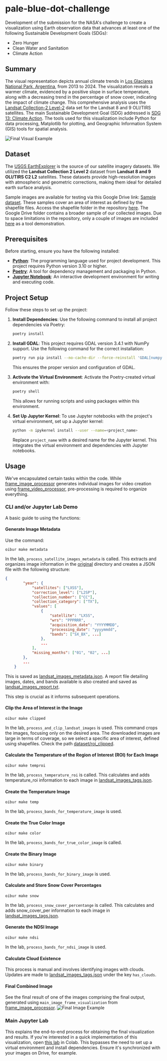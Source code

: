 # pale-blue-dot-challenge

Development of the submission for the NASA's challenge to create a visualization using Earth observation data that advances at least one of the following Sustainable Development Goals (SDGs):

*  Zero Hunger
*  Clean Water and Sanitation
*  Climate Action


## Summary

The visual representation depicts annual climate trends in [Los Glaciares National Park, Argentina](https://whc.unesco.org/en/list/145/), from 2013 to 2024. The visualization reveals a warmer climate, evidenced by a positive slope in surface temperature, along with a decreasing trend in the percentage of snow cover, indicating the impact of climate change. This comprehensive analysis uses the [Landsat Collection-2 Level-2](https://www.usgs.gov/landsat-missions/landsat-collection-2-level-2-science-products) data set for the Landsat 8 and 9 OLI/TIRS satellites. The main Sustainable Development Goal (SDG) addressed is [SDG 13: Climate Action](https://www.un.org/sustainabledevelopment/climate-change/). The tools used for this visualization include Python for data processing, Matplotlib for plotting, and Geographic Information System (GIS) tools for spatial analysis.

![Final Visual Example](https://github.com/cristianrubioa/pale-blue-dot-challenge/blob/main/dataset/frame_visualization/visual.png)


## Dataset

The [USGS EarthExplorer](https://earthexplorer.usgs.gov/) is the source of our satellite imagery datasets. We utilized the **Landsat Collection 2 Level 2** dataset from **Landsat 8 and 9 OLI/TIRS C2 L2** satellites. These datasets provide high-resolution images with atmospheric and geometric corrections, making them ideal for detailed earth surface analysis.

Sample images are available for testing via this Google Drive link: [Sample dataset](https://drive.google.com/drive/folders/1_DUHhFlpFfi1zrTE6V-uOZayNhzoUo3I?usp=sharing). These samples cover an area of interest as defined by the shapefile files. Access the shapefile folder in the repository [here](https://github.com/cristianrubioa/pale-blue-dot-challenge/tree/main/shapefile). The Google Drive folder contains a broader sample of our collected images. Due to space limitations in the repository, only a couple of images are included [here](https://github.com/cristianrubioa/pale-blue-dot-challenge/tree/main/dataset/original) as a tool demonstration.

## Prerequisites

Before starting, ensure you have the following installed:

- **[Python](https://www.python.org/downloads/)**: The programming language used for project development. This project requires Python version 3.10 or higher.
- **[Poetry](https://python-poetry.org/docs/#installation)**: A tool for dependency management and packaging in Python.
- **[Jupyter Notebook](https://jupyter.org/)**: An interactive development environment for writing and executing code.

## Project Setup

Follow these steps to set up the project:

1. **Install Dependencies**:
   Use the following command to install all project dependencies via Poetry:
   ```bash
   poetry install
   ```

2. **Install GDAL**:
   This project requires GDAL version 3.4.1 with NumPy support. Use the following command for the correct installation:
   ```bash
   poetry run pip install --no-cache-dir --force-reinstall 'GDAL[numpy]==3.4.1'
   ```

   This ensures the proper version and configuration of GDAL.

3. **Activate the Virtual Environment**:
   Activate the Poetry-created virtual environment with:
   ```bash
   poetry shell
   ```

   This allows for running scripts and using packages within this environment.

4. **Set Up Jupyter Kernel**:
   To use Jupyter notebooks with the project's virtual environment, set up a Jupyter kernel:
   ```bash
   python -m ipykernel install --user --name=<project_name>
   ```

   Replace `project_name` with a desired name for the Jupyter kernel. This integrates the virtual environment and dependencies with Jupyter notebooks.

## Usage
We've encapsulated certain tasks within the code. While [frame_image_processor](https://github.com/cristianrubioa/pale-blue-dot-challenge/blob/main/src/frame_image_processor.py) generates individual images for video creation using [frame_video_processor](https://github.com/cristianrubioa/pale-blue-dot-challenge/blob/main/src/frame_video_processor.py), pre-processing is required to organize everything.

### CLI and/or Jupyter Lab Demo
A basic guide to using the functions:

#### Generate Image Metadata
Use the command:
```
oibur make metadata
```
In the lab, `process_satellite_images_metadata` is called. This extracts and organizes image information in the [original](https://github.com/cristianrubioa/pale-blue-dot-challenge/tree/main/dataset/original) directory and creates a JSON file with the following structure:
```json
{
        "year": {
            "satellites": ["LXSS"],
            "correction_level": ["L2SP"],
            "collection_number": ["CC"],
            "collection_category": ["TX"],
            "values": [
                {
                    "satellite": "LXSS",
                    "wrs": "PPPRRR",
                    "acquisition_date": "YYYYMMDD",
                    "processing_date": "yyyymmdd",
                    "bands": ["SX_BX", ...]
                },
                ...
            ],
            "missing_months": ["01", "02", ...]
        },
        ...
    }
```
This is saved as [landsat_images_metadata.json](https://github.com/cristianrubioa/pale-blue-dot-challenge/blob/main/dataset/landsat_images_metadata.json). A report file detailing images, dates, and bands available is also created and saved as [landsat_images_report.txt](https://github.com/cristianrubioa/pale-blue-dot-challenge/blob/main/dataset/landsat_images_report.txt).

This step is crucial as it informs subsequent operations.

#### Clip the Area of Interest in the Image
```
oibur make clipped
```
In the lab, `process_and_clip_landsat_images` is used. This command crops the images, focusing only on the desired area. The downloaded images are large in terms of coverage, so we select a specific area of interest, defined using shapefiles. Check the path [dataset/roi_clipped](https://github.com/cristianrubioa/pale-blue-dot-challenge/tree/main/dataset/roi_clipped).

#### Calculate the Temperature of the Region of Interest (ROI) for Each Image
```
oibur make temproi
```
In the lab, `process_temperature_roi` is called. This calculates and adds temperature_roi information to each image in [landsat_images_tags.json](https://github.com/cristianrubioa/pale-blue-dot-challenge/blob/main/dataset/landsat_images_tags.json).

#### Create the Temperature Image
```
oibur make temp
```
In the lab, `process_bands_for_temperature_image` is used. 

#### Create the True Color Image
```
oibur make color
```
In the lab, `process_bands_for_true_color_image` is called. 

#### Create the Binary Image
```
oibur make binary
```
In the lab, `process_bands_for_binary_image` is used. 

#### Calculate and Store Snow Cover Percentages
```
oibur make snow
```
In the lab, `process_snow_cover_percentange` is called. This calculates and adds snow_cover_per information to each image in [landsat_images_tags.json](https://github.com/cristianrubioa/pale-blue-dot-challenge/blob/main/dataset/landsat_images_tags.json).

#### Generate the NDSI Image
```
oibur make ndsi
```

In the lab, `process_bands_for_ndsi_image` is used. 


#### Calculate Cloud Existence
This process is manual and involves identifying images with clouds. Updates are made to [landsat_images_tags.json](https://github.com/cristianrubioa/pale-blue-dot-challenge/blob/main/dataset/landsat_images_tags.json) under the key `has_clouds`.

#### Final Combined Image
See the final result of one of the images comprising the final output, generated using `main_image_frame_visualization` from [frame_image_processor](https://github.com/cristianrubioa/pale-blue-dot-challenge/blob/main/src/frame_image_processor.py).
![Final Image Example](https://github.com/cristianrubioa/pale-blue-dot-challenge/blob/main/dataset/frame_visualization/20130813_VIDEO_FRAME.png)

### Main Jupyter Lab
This explains the end-to-end process for obtaining the final visualization and results. If you're interested in a quick implementation of this visualization, open [this lab](https://github.com/cristianrubioa/pale-blue-dot-challenge/blob/main/lab/main_process.ipynb) in Colab. This bypasses the need to set up a virtual environment and install dependencies. Ensure it's synchronized with your images on Drive, for example.
